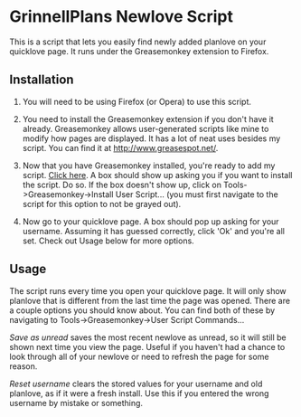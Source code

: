 GrinnellPlans Newlove Script
============================

This is a script that lets you easily find newly added planlove on your quicklove page. It runs under the Greasemonkey extension to Firefox.

Installation
------------

1. You will need to be using Firefox (or Opera) to use this script.

2. You need to install the Greasemonkey extension if you don't have it already. Greasemonkey allows user-generated scripts like mine to modify how pages are displayed. It has a lot of neat uses besides my script. You can find it at http://www.greasespot.net/.

3. Now that you have Greasemonkey installed, you're ready to add my script. [Click here](http://github.com/youngian/GrinnellPlans-Newlove/raw/master/newlove.user.js). A box should show up asking you if you want to install the script. Do so. If the box doesn't show up, click on Tools->Greasemonkey->Install User Script... (you must first navigate to the script for this option to not be grayed out).

4. Now go to your quicklove page. A box should pop up asking for your username. Assuming it has guessed correctly, click 'Ok' and you're all set. Check out Usage below for more options. 

Usage
-----

The script runs every time you open your quicklove page. It will only show planlove that is different from the last time the page was opened. There are a couple options you should know about. You can find both of these by navigating to Tools->Greasemonkey->User Script Commands...

_Save as unread_ saves the most recent newlove as unread, so it will still be shown next time you view the page. Useful if you haven't had a chance to look through all of your newlove or need to refresh the page for some reason.

_Reset username_ clears the stored values for your username and old planlove, as if it were a fresh install. Use this if you entered the wrong username by mistake or something.
